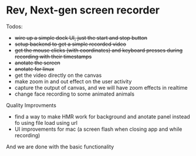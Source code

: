 # Rev, Next-gen screen recorder

Todos:

- ~~wire up a simple dock UI, just the start and stop button~~
- ~~setup backend to get a simple recorded video~~
- ~~get the mouse clicks (with coordinates) and keyboard presses during recording with their timestamps~~
- ~~anotate the screen~~
- ~~anotate for linux~~
- get the video directly on the canvas
- make zoom in and out effect on the user activity
- capture the output of canvas, and we will have zoom effects in realtime
- change face recording to some animated animals

Quality Improvments

- find a way to make HMR work for background and anotate panel instead fo using file load using url
- UI improvements for mac (a screen flash when closing app and while recording)

And we are done with the basic functionality

